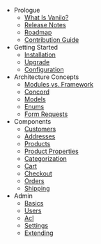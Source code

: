 - Prologue
    - [What Is Vanilo?](/docs/{{version}}/what-is-vanilo)
    - [Release Notes](/docs/{{version}}/releases)
    - [Roadmap](/docs/{{version}}/roadmap)
    - [Contribution Guide](/docs/{{version}}/contributions)
- Getting Started
    - [Installation](/docs/{{version}}/installation)
    - [Upgrade](/docs/{{version}}/upgrade)
    - [Configuration](/docs/{{version}}/configuration)
- Architecture Concepts
    - [Modules vs. Framework](/docs/{{version}}/modules-vs-framework)
    - [Concord](/docs/{{version}}/concord)
    - [Models](/docs/{{version}}/models)
    - [Enums](/docs/{{version}}/enums)
    - [Form Requests](/docs/{{version}}/form-requests)
- Components
    - [Customers](/docs/{{version}}/customers)
    - [Addresses](/docs/{{version}}/addresses)
    - [Products](/docs/{{version}}/products)
    - [Product Properties](/docs/{{version}}/properties)
    - [Categorization](/docs/{{version}}/categorization)
    - [Cart](/docs/{{version}}/cart)
    - [Checkout](/docs/{{version}}/checkout)
    - [Orders](/docs/{{version}}/orders)
    - [Shipping](/docs/{{version}}/shipping)
- Admin
    - [Basics](/docs/{{version}}/admin-basics)
    - [Users](/docs/{{version}}/users)
    - [Acl](/docs/{{version}}/acl)
    - [Settings](/docs/{{version}}/settings)
    - [Extending](/docs/{{version}}/admin-extending)

